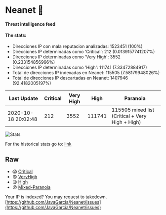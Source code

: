 # Neanet :hocho:
#### Threat intelligence feed
#### The stats:

- Direcciones IP con mala reputacion analizadas: 1523451 (100%)
- Direcciones IP determinadas como 'Critical':  212 (0.0139157741207%)
- Direcciones IP determinadas como 'Very High':  3552 (0.233154856966%)
- Direcciones IP determinadas como 'High':  111741 (7.33472884917)
- Total de direcciones IP indexadas en Neanet:  115505 (7.58179948026%)
- Total de direcciones IP descartadas en Neanet:  1407946 (92.4182005197%)

| Last Update | Critical | Very High | High | Paranoia |
| --- | --- | --- | --- | --- |
| 2020-10-18 20:02:48 | 212 | 3552 | 111741 | 115505 mixed list (Critical + Very High + High)|

![Stats](https://docs.google.com/spreadsheets/d/e/2PACX-1vSnaNMIXVabIpDJjufMlzH7poXnshF3mgd8Is1g9ytUEzVsP5my4Trn8f-xkoLLQ38xpL3HtmUexLo6/pubchart?oid=501124687&format=image)

For the historical stats go to: [link](/stats.csv)
## Raw
- :scream: [Critical](https://raw.githubusercontent.com/JavaGarcia/Neanet/master/blacklists/neanet_critical.txt)
- :fearful: [VeryHigh](https://raw.githubusercontent.com/JavaGarcia/Neanet/master/blacklists/neanet_veryHigh.txtt)
- :frowning: [High](https://raw.githubusercontent.com/JavaGarcia/Neanet/master/blacklists/neanet_high.txt)
- :dizzy_face: [Mixed-Paranoia](https://raw.githubusercontent.com/JavaGarcia/Neanet/master/blacklists/neanet_all.txt)


Your IP is indexed? You may request to takedown. [https://github.com/JavaGarcia/Neanet/issues](https://github.com/JavaGarcia/Neanet/issues)































































































































































































































































































































































































































































































































































































































































































































































































































































































































































































































































































































































































































































































































































































































































































































































